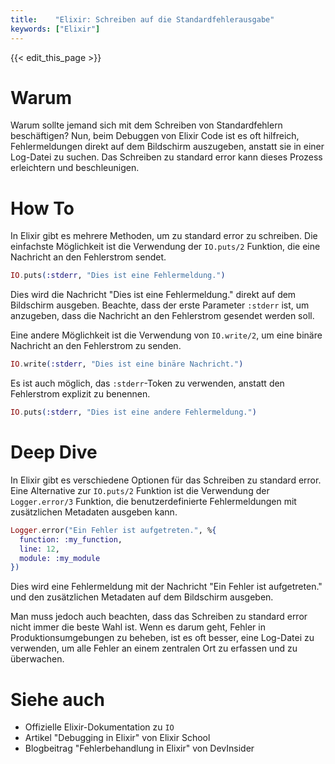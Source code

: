 ```yaml
---
title:    "Elixir: Schreiben auf die Standardfehlerausgabe"
keywords: ["Elixir"]
---
```


{{< edit_this_page >}}

# Warum

Warum sollte jemand sich mit dem Schreiben von Standardfehlern beschäftigen? Nun, beim Debuggen von Elixir Code ist es oft hilfreich, Fehlermeldungen direkt auf dem Bildschirm auszugeben, anstatt sie in einer Log-Datei zu suchen. Das Schreiben zu standard error kann dieses Prozess erleichtern und beschleunigen.

# How To

In Elixir gibt es mehrere Methoden, um zu standard error zu schreiben. Die einfachste Möglichkeit ist die Verwendung der `IO.puts/2` Funktion, die eine Nachricht an den Fehlerstrom sendet.

```Elixir
IO.puts(:stderr, "Dies ist eine Fehlermeldung.")
```

Dies wird die Nachricht "Dies ist eine Fehlermeldung." direkt auf dem Bildschirm ausgeben. Beachte, dass der erste Parameter `:stderr` ist, um anzugeben, dass die Nachricht an den Fehlerstrom gesendet werden soll.

Eine andere Möglichkeit ist die Verwendung von `IO.write/2`, um eine binäre Nachricht an den Fehlerstrom zu senden.

```Elixir
IO.write(:stderr, "Dies ist eine binäre Nachricht.")
```

Es ist auch möglich, das `:stderr`-Token zu verwenden, anstatt den Fehlerstrom explizit zu benennen.

```Elixir
IO.puts(:stderr, "Dies ist eine andere Fehlermeldung.")
```

# Deep Dive

In Elixir gibt es verschiedene Optionen für das Schreiben zu standard error. Eine Alternative zur `IO.puts/2` Funktion ist die Verwendung der `Logger.error/3` Funktion, die benutzerdefinierte Fehlermeldungen mit zusätzlichen Metadaten ausgeben kann.

```Elixir
Logger.error("Ein Fehler ist aufgetreten.", %{
  function: :my_function,
  line: 12,
  module: :my_module
})
```

Dies wird eine Fehlermeldung mit der Nachricht "Ein Fehler ist aufgetreten." und den zusätzlichen Metadaten auf dem Bildschirm ausgeben.

Man muss jedoch auch beachten, dass das Schreiben zu standard error nicht immer die beste Wahl ist. Wenn es darum geht, Fehler in Produktionsumgebungen zu beheben, ist es oft besser, eine Log-Datei zu verwenden, um alle Fehler an einem zentralen Ort zu erfassen und zu überwachen.

# Siehe auch

- Offizielle Elixir-Dokumentation zu `IO`
- Artikel "Debugging in Elixir" von Elixir School
- Blogbeitrag "Fehlerbehandlung in Elixir" von DevInsider